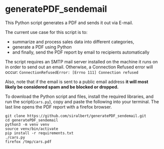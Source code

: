# generatePDF_sendemail

This Python script generates a PDF and sends it out via E-mail.

The current use case for this script is to:

 - summarize and process sales data into different categories, 
 - generate a PDF using Python
 - and finally, send the PDF report by email to recipients automatically 

The script requires an SMTP mail server installed on the machine it runs on in order to send out an email.
Otherwise, a Connection Refused error will occur:
`ConnectionRefusedError: [Errno 111] Connection refused`

Also, note that if the email is sent to a public email address **it will most likely be considered spam and be blocked or dropped.**

To download the Python script and files, install the required libraries, and run the script(`cars.py`), 
copy and paste the following into your terminal.  The last line opens the PDF report with a firefox browser.

    git clone https://github.com/siralbert/generatePDF_sendemail.git
    cd generatePDF_sendemail
    python3 -m venv venv
    source venv/bin/activate
    pip install -r requirements.txt
    ./cars.py 
    firefox /tmp/cars.pdf  

